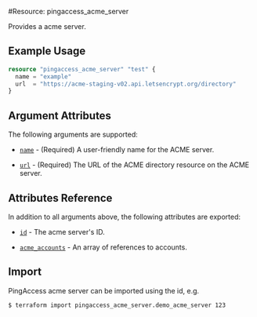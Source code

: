 #Resource: pingaccess_acme_server

Provides a acme server.

## Example Usage
```terraform
resource "pingaccess_acme_server" "test" {
  name = "example"
  url  = "https://acme-staging-v02.api.letsencrypt.org/directory"
}
```

## Argument Attributes

The following arguments are supported:

- [`name`](#name) - (Required) A user-friendly name for the ACME server.

- [`url`](#url) - (Required) The URL of the ACME directory resource on the ACME server.

## Attributes Reference

In addition to all arguments above, the following attributes are exported:

- [`id`](#id) - The acme server's ID.

- [`acme_accounts`](#acme_accounts) - An array of references to accounts.

## Import

PingAccess acme server can be imported using the id, e.g.

```
$ terraform import pingaccess_acme_server.demo_acme_server 123
```
